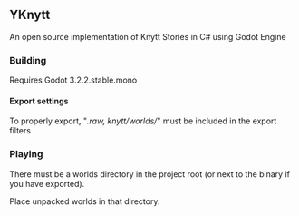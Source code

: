 ## YKnytt

An open source implementation of Knytt Stories in C# using Godot Engine

### Building

Requires Godot 3.2.2.stable.mono

#### Export settings

To properly export, "*.raw, knytt/worlds/*" must be included in the export filters

### Playing

There must be a worlds directory in the project root (or next to the binary if you have exported).

Place unpacked worlds in that directory.

